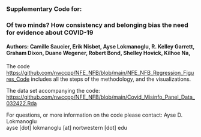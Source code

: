 ### Supplementary Code for:
### Of two minds? How consistency and belonging bias the need for evidence about COVID-19 
#### Authors: Camille Saucier, Erik Nisbet, Ayse Lokmanoglu, R. Kelley Garrett, Graham Dixon, Duane Wegener, Robert Bond, Shelley Hovick, Kilhoe Na, 


The code <https://github.com/nwccpp/NFE_NFB/blob/main/NFE_NFB_Regression_Figures_Code> includes all the steps of the methodology, and the visualizations. 

The data set accompanying the code: <https://github.com/nwccpp/NFE_NFB/blob/main/Covid_Misinfo_Panel_Data_032422.Rda>

For questions, or more information on the code please contact: 
Ayse D. Lokmanoglu\
ayse [dot] lokmanoglu [at] nortwestern [dot] edu
